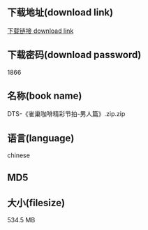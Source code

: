 ## 下载地址(download link)
[下载链接 download link](https://tutu365.netlify.app/?s=DTS-%E3%80%8A%E9%9B%80%E5%B7%A2%E5%92%96%E5%95%A1%E7%B2%BE%E5%BD%A9%E8%8A%82%E6%8B%8D-%E7%94%B7%E4%BA%BA%E7%AF%87%E3%80%8B.zip)

## 下载密码(download password)
1866

## 名称(book name)
DTS-《雀巢咖啡精彩节拍-男人篇》.zip.zip

## 语言(language)
chinese

## MD5


## 大小(filesize)
534.5 MB
